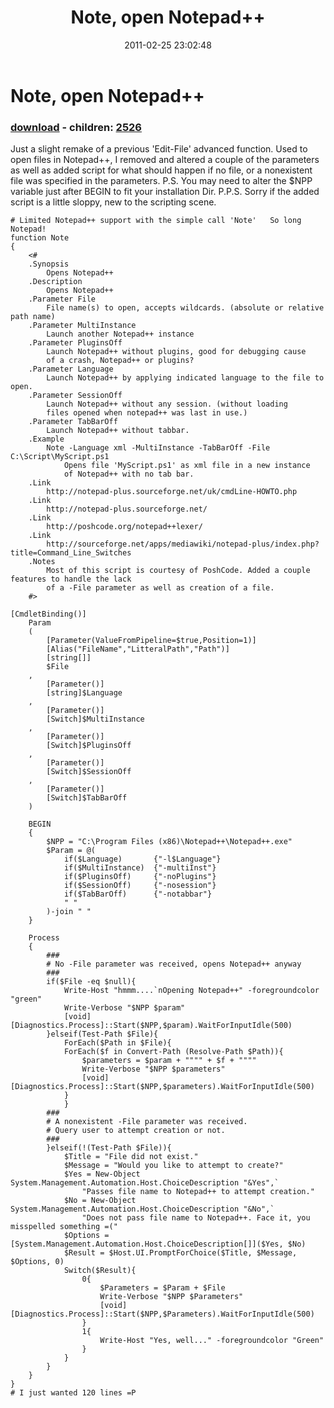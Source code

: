 ﻿---
pid:            2525
poster:         Smobutter
title:          Note, open Notepad++
date:           2011-02-25 23:02:48
format:         posh
parent:         0
parent:         0
children:       2526
---

# Note, open Notepad++

### [download](2525.ps1) - children: [2526](2526.md)

Just a slight remake of a previous 'Edit-File' advanced function.
Used to open files in Notepad++, I removed and altered a couple of the parameters as well as added script for what should happen if no file, or a nonexistent file was specified in the parameters.
P.S. You may need to alter the $NPP variable just after BEGIN to fit your installation Dir.
P.P.S. Sorry if the added script is a little sloppy, new to the scripting scene.

```posh
# Limited Notepad++ support with the simple call 'Note'   So long Notepad!
function Note
{
	<#
	.Synopsis
		Opens Notepad++
	.Description
		Opens Notepad++
	.Parameter File
		File name(s) to open, accepts wildcards. (absolute or relative path name)
	.Parameter MultiInstance
		Launch another Notepad++ instance
	.Parameter PluginsOff
		Launch Notepad++ without plugins, good for debugging cause
		of a crash, Notepad++ or plugins?
	.Parameter Language
		Launch Notepad++ by applying indicated language to the file to open.
	.Parameter SessionOff
		Launch Notepad++ without any session. (without loading 
		files opened when notepad++ was last in use.)
	.Parameter TabBarOff
		Launch Notepad++ without tabbar.
	.Example
		Note -Language xml -MultiInstance -TabBarOff -File C:\Script\MyScript.ps1
			Opens file 'MyScript.ps1' as xml file in a new instance
			of Notepad++ with no tab bar.
	.Link
		http://notepad-plus.sourceforge.net/uk/cmdLine-HOWTO.php
	.Link
		http://notepad-plus.sourceforge.net/
	.Link
		http://poshcode.org/notepad++lexer/
	.Link
		http://sourceforge.net/apps/mediawiki/notepad-plus/index.php?title=Command_Line_Switches
	.Notes
		Most of this script is courtesy of PoshCode. Added a couple features to handle the lack
		of a -File parameter as well as creation of a file.
	#>

[CmdletBinding()]
	Param
	(
		[Parameter(ValueFromPipeline=$true,Position=1)]
		[Alias("FileName","LitteralPath","Path")]
		[string[]]
		$File
	,
		[Parameter()]
		[string]$Language
	,
		[Parameter()]
		[Switch]$MultiInstance
	,
		[Parameter()]
		[Switch]$PluginsOff
	,
		[Parameter()]
		[Switch]$SessionOff
	,
		[Parameter()]
		[Switch]$TabBarOff
	)

	BEGIN
	{
		$NPP = "C:\Program Files (x86)\Notepad++\Notepad++.exe"
		$Param = @(
			if($Language)		{"-l$Language"}
			if($MultiInstance)	{"-multiInst"}
			if($PluginsOff)		{"-noPlugins"}
			if($SessionOff)		{"-nosession"}
			if($TabBarOff)		{"-notabbar"}
			" "
		)-join " "
	}
	
	Process
	{
		###
		# No -File parameter was received, opens Notepad++ anyway
		###
		if($File -eq $null){
			Write-Host "hmmm....`nOpening Notepad++" -foregroundcolor "green"
			Write-Verbose "$NPP $param"
			[void][Diagnostics.Process]::Start($NPP,$param).WaitForInputIdle(500)
		}elseif(Test-Path $File){
			ForEach($Path in $File){
			ForEach($f in Convert-Path (Resolve-Path $Path)){
				$parameters = $param + """" + $f + """"
				Write-Verbose "$NPP $parameters"
				[void][Diagnostics.Process]::Start($NPP,$parameters).WaitForInputIdle(500)
			}
			}
		###
		# A nonexistent -File parameter was received.
		# Query user to attempt creation or not.
		###
		}elseif(!(Test-Path $File)){
			$Title = "File did not exist."
			$Message = "Would you like to attempt to create?"
			$Yes = New-Object System.Management.Automation.Host.ChoiceDescription "&Yes",`
				"Passes file name to Notepad++ to attempt creation."
			$No = New-Object System.Management.Automation.Host.ChoiceDescription "&No",`
				"Does not pass file name to Notepad++. Face it, you misspelled something =("
			$Options = [System.Management.Automation.Host.ChoiceDescription[]]($Yes, $No)
			$Result = $Host.UI.PromptForChoice($Title, $Message, $Options, 0)
			Switch($Result){
				0{
					$Parameters = $Param + $File
					Write-Verbose "$NPP $Parameters"
					[void][Diagnostics.Process]::Start($NPP,$Parameters).WaitForInputIdle(500)
				}
				1{
					Write-Host "Yes, well..." -foregroundcolor "Green"
				}
			}
		}
	}
}
# I just wanted 120 lines =P
```
